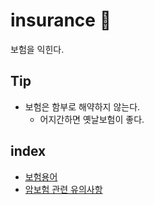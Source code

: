 # insurance 🏢
보험을 익힌다.

## Tip
* 보험은 함부로 해약하지 않는다.
    * 어지간하면 옛날보험이 좋다.


## index
* [보험용어](concept.md)
* [암보험 관련 유의사항](암보험_관련_유의사항.md)
